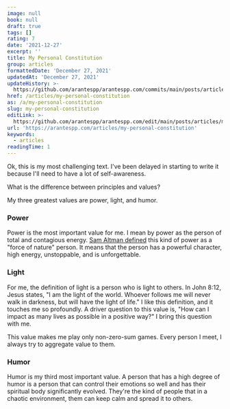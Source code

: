 ```yaml
---
image: null
book: null
draft: true
tags: []
rating: 7
date: '2021-12-27'
excerpt: ''
title: My Personal Constitution
group: articles
formattedDate: 'December 27, 2021'
updatedAt: 'December 27, 2021'
updateHistory: >-
  https://github.com/arantespp/arantespp.com/commits/main/posts/articles/my-personal-constitution.md
href: /articles/my-personal-constitution
as: /a/my-personal-constitution
slug: my-personal-constitution
editLink: >-
  https://github.com/arantespp/arantespp.com/edit/main/posts/articles/my-personal-constitution.md
url: 'https://arantespp.com/articles/my-personal-constitution'
keywords:
  - articles
readingTime: 1
---
```


Ok, this is my most challenging text. I've been delayed in starting to write it because I'll need to have a lot of self-awareness.

What is the difference between principles and values?

My three greatest values are power, light, and humor.

### Power

Power is the most important value for me. I mean by power as the person of total and contagious energy. [Sam Altman defined](https://blog.samaltman.com/how-to-be-successful) this kind of power as a "force of nature" person. It means that the person has a powerful character, high energy, unstoppable, and is unforgettable.

### Light

For me, the definition of light is a person who is light to others. In John 8:12, Jesus states, "I am the light of the world. Whoever follows me will never walk in darkness, but will have the light of life." I like this definition, and it touches me so profoundly. A driver question to this value is, "How can I impact as many lives as possible in a positive way?" I bring this question with me.

This value makes me play only non-zero-sum games. Every person I meet, I always try to aggregate value to them.

### Humor

Humor is my third most important value. A person that has a high degree of humor is a person that can control their emotions so well and has their spiritual body significantly evolved. They're the kind of people that in a chaotic environment, them can keep calm and spread it to others.
